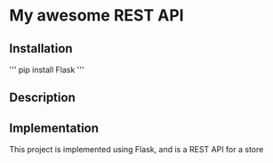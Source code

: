 # My awesome REST API

## Installation

'''
pip install Flask
'''

## Description

## Implementation

This project is implemented using Flask, and is a REST API for a store
